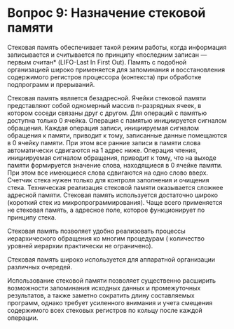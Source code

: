 ﻿# Вопрос 9: Назначение стековой памяти

Стековая память обеспечивает такой режим работы, когда информация записывается и считывается по принципу «последним записан — первым считан* (LIFO-Last In First Out). Память с подобной организацией широко применяется для запоминания и восстановления содержимого регистров процессора (контекста) при обработке подпрограмм и прерываний.

Стековая память является безадресной. Ячейки стековой памяти представляют собой одномерный массив n-разрядных ячеек, в котором соседи связаны друг с другом.
Для операций с памятью доступна только 0 ячейка. Операция с памятью инициируется сигналом обращения.
Каждая операция записи, инициируемая сигналом обращения к памяти, приводит к тому, записанные данные помещаются в 0 ячейку памяти. При этом все ранние записи в памяти слова автоматически сдвигаются на 1 адрес ниже. Операция чтения, инициируемая сигналом обращения, приводит к тому, что на выходе памяти формируется значение слова, находящиеся в 0 ячейке памяти. При этом все имеющиеся слова сдвигаются на одно слово вверх. Счетчик стека нужен только для контроля заполнения и очищения стека. Техническая реализация стековой памяти оказывается сложнее адресной памяти. Стековая память используется достаточно широко (короткий стек из микропрограммирования). Чаще всего применяется не стековая память, а адресное поле, которое функционирует по принципу стека.

Стековая память позволяет удобно реализовать процессы иерархического обращения ко многим процедурам ( количество уровней иерархии практически не ограничено).

Стековая память широко используется для аппаратной организации различных очередей.

Использование стековой памяти позволяет существенно расширить возможности запоминания исходных данных и промежуточных результатов, а также заметно сократить длину составляемых программ, однако требует усиленного внимания и учета смещения содержимого всех стековых регистров по кольцу после каждой операции.